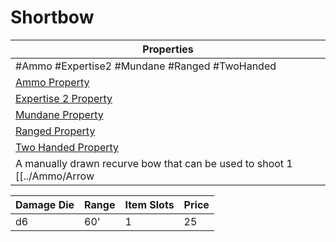# Shortbow

| Properties                                                          |
| ------------------------------------------------------------------- |
| #Ammo #Expertise2 #Mundane #Ranged #TwoHanded                       |
| [Ammo Property](../Weapon%20Properties/Ammo%20Property.md)               |
| [Expertise 2 Property](../Weapon%20Properties/Expertise%20X%20Property.md) |
| [Mundane Property](../../../Material%20Properties/Mundane%20Property.md) |
| [Ranged Property](../Weapon%20Properties/Ranged%20Property.md)           |
| [Two Handed Property](../Weapon%20Properties/Two%20Handed%20Property.md)   |
A manually drawn recurve bow that can be used to shoot 1 [[../Ammo/Arrow|Arrow]] as ammo.

| Damage Die | Range | Item Slots | Price |
| ---------- | ----- | ---------- | ----- |
| d6         | 60'   | 1          | 25    |
